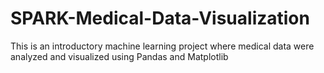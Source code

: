 # SPARK-Medical-Data-Visualization
This is an introductory machine learning project where medical data were analyzed and visualized using Pandas and Matplotlib

